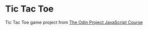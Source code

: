 # Tic Tac Toe

Tic Tac Toe game project from [The Odin Project JavaScript Course](https://www.theodinproject.com/lessons/node-path-javascript-tic-tac-toe)

